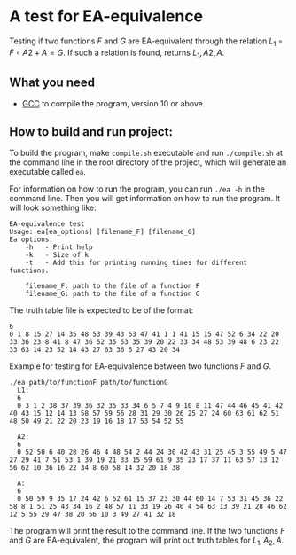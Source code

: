 # A test for EA-equivalence
Testing if two functions $F$ and $G$ are EA-equivalent through the relation $L_1 \circ F \circ A2 + A = G$. If such a 
relation is found, returns $L_1, A2, A$.

## What you need
- [GCC](https://gcc.gnu.org/) to compile the program, version 10 or above.

## How to build and run project:
To build the program, make `compile.sh` executable and run `./compile.sh` at the command line in the root directory of 
the project, which will generate an executable called `ea`.

For information on how to run the program, you can run `./ea -h` in the command line. Then you will get information on
how to run the program. It will look something like:

```text
EA-equivalence test
Usage: ea[ea_options] [filename_F] [filename_G]
Ea options:
	-h 	 - Print help
	-k 	 - Size of k
	-t 	 - Add this for printing running times for different functions.

	filename_F: path to the file of a function F
	filename_G: path to the file of a function G
```
The truth table file is expected to be of the format:

```text
6
0 1 8 15 27 14 35 48 53 39 43 63 47 41 1 1 41 15 15 47 52 6 34 22 20 33 36 23 8 41 8 47 36 52 35 53 35 39 20 22 33 34 48 53 39 48 6 23 22 33 63 14 23 52 14 43 27 63 36 6 27 43 20 34 
```

Example for testing for EA-equivalence between two functions $F$ and $G$.
```shell
./ea path/to/functionF path/to/functionG
  L1:
  6
  0 3 1 2 38 37 39 36 32 35 33 34 6 5 7 4 9 10 8 11 47 44 46 45 41 42 40 43 15 12 14 13 58 57 59 56 28 31 29 30 26 25 27 24 60 63 61 62 51 48 50 49 21 22 20 23 19 16 18 17 53 54 52 55

  A2:
  6
  0 52 50 6 40 28 26 46 4 48 54 2 44 24 30 42 43 31 25 45 3 55 49 5 47 27 29 41 7 51 53 1 39 19 21 33 15 59 61 9 35 23 17 37 11 63 57 13 12 56 62 10 36 16 22 34 8 60 58 14 32 20 18 38

  A:
  6
  0 50 59 9 35 17 24 42 6 52 61 15 37 23 30 44 60 14 7 53 31 45 36 22 58 8 1 51 25 43 34 16 2 48 57 11 33 19 26 40 4 54 63 13 39 21 28 46 62 12 5 55 29 47 38 20 56 10 3 49 27 41 32 18

```

The program will print the result to the command line. If the two functions $F$ and $G$ are EA-equivalent, the program will 
print out truth tables for $L_1, A_2, A$.
